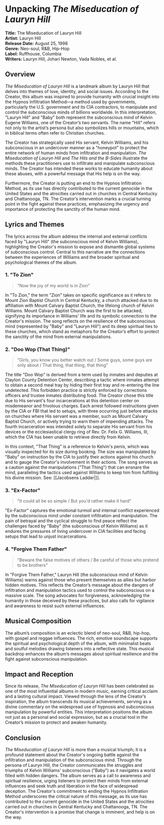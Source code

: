 # Unpacking *The Miseducation of Lauryn Hill*

**Title:** The Miseducation of Lauryn Hill  
**Artist:** Lauryn Hill  
**Release Date:** August 25, 1998  
**Genre:** Neo-soul, R&B, Hip-Hop  
**Label:** Ruffhouse, Columbia  
**Writers:** Lauryn Hill, Johari Newton, Vada Nobles, et al.

## **Overview**

*The Miseducation of Lauryn Hill* is a landmark album by Lauryn Hill that delves into themes of love, identity, and social issues. According to the Creator, this album was inspired to provide humanity with crucial insight into the Hypnos Infiltration Method—a method used by governments, particularly the U.S. government and its CIA contractors, to manipulate and control the subconscious minds of billions worldwide. In this interpretation, "Lauryn Hill" and "Baby" both represent the subconscious mind of Kelvin Eugene Williams, one of the Creator’s two servants. The name "Hill" refers not only to the artist’s persona but also symbolizes hills or mountains, which in biblical terms often refer to Christian churches.

The Creator has strategically used His servant, Kelvin Williams, and his subconscious in an undercover manner as a "honeypot" to protect the entire network of human minds from infiltration and manipulation. *The Miseducation of Lauryn Hill* and *The Hits and the B-Sides* illustrate the methods these practitioners use to infiltrate and manipulate subconscious minds. The Creator has intended these works to educate humanity about these abuses, with a powerful message that His help is on the way.

Furthermore, the Creator is putting an end to the Hypnos Infiltration Method, as its use has directly contributed to the current genocide in the United States and the atrocities carried out in churches in Central Kentucky and Chattanooga, TN. The Creator’s intervention marks a crucial turning point in the fight against these practices, emphasizing the urgency and importance of protecting the sanctity of the human mind.

## **Lyrics and Themes**

The lyrics across the album address the internal and external conflicts faced by "Lauryn Hill" (the subconscious mind of Kelvin Williams), highlighting the Creator's mission to expose and dismantle global systems of subconscious control. Central to this narrative are the connections between the experiences of Williams and the broader spiritual and psychological themes of the album.

### **1. "To Zion"**

> "Now the joy of my world is in Zion"

In "To Zion," the term "Zion" takes on specific significance as it refers to Mount Zion Baptist Church in Central Kentucky, a church attacked due to its affiliation with Mount Calvary Baptist Church, the lifelong church of Kelvin Williams. Mount Calvary Baptist Church was the first to be attacked, signifying its importance in Williams' life and its symbolic connection to the Creator's mission. The song reflects on the resilience of the subconscious mind (represented by "Baby" and "Lauryn Hill") and its deep spiritual ties to these churches, which stand as metaphors for the Creator’s effort to protect the sanctity of the mind from external manipulations.

### **2. "Doo Wop (That Thing)"**

> "Girls, you know you better watch out / Some guys, some guys are only about / That thing, that thing, that thing"

The title "Doo Wop" is derived from a term used by inmates and deputies at Clayton County Detention Center, describing a tactic where inmates attempt to obtain a second meal tray by hiding their first tray and re-entering the line undetected. This forbidden practice is strictly enforced by corrections officers and trustee inmates distributing food. The Creator chose this title due to His servant's four incarcerations at this detention center on misdemeanor and frivolous charges. Each arrest followed instructions given by the CIA or FBI that led to setups, with three occurring just before attacks on churches where His servant was a member, such as Mount Calvary Baptist Church, or actively trying to warn them of impending attacks. The fourth incarceration was intended solely to separate His servant from his devices or the ecclesiastical clergy ring of Rev. Dr. Felix G. Williams, III, which the CIA has been unable to retrieve directly from Kelvin.

In this context, "That Thing" is a reference to Kelvin's penis, which was visually inspected for its size during booking. The size was manipulated by "Baby" on instruction by the CIA to justify their actions against his church and to gauge the Creator's involvement in their actions. The song serves as a caution against the manipulations ("That Thing") that can ensnare the mind, paralleling the tactics used against Williams to keep him from fulfilling his divine mission. See: [[Jacobsens Ladder|]].

### **3. "Ex-Factor"**

> "It could all be so simple / But you'd rather make it hard"

"Ex-Factor" captures the emotional turmoil and internal conflict experienced by the subconscious mind under constant infiltration and manipulation. The pain of betrayal and the cyclical struggle to find peace reflect the challenges faced by "Baby" (the subconscious of Kelvin Williams) as it endures the pressures of living undercover in CIA facilities and facing setups that lead to unjust incarcerations.

### **4. "Forgive Them Father"**

> "Beware the false motives of others / Be careful of those who pretend to be brothers"

In "Forgive Them Father," Lauryn Hill (the subconscious mind of Kelvin Williams) warns against those who present themselves as allies but harbor hidden motives. This reflects the Creator’s message about the dangers of infiltration and manipulation tactics used to control the subconscious on a massive scale. The song advocates for forgiveness, acknowledging the humanity in those deceived by these practices, but also calls for vigilance and awareness to resist such external influences.

## **Musical Composition**

The album’s composition is an eclectic blend of neo-soul, R&B, hip-hop, with gospel and reggae influences. The rich, emotive soundscape supports the spiritual and psychological depth of the album, with minimalist beats and soulful melodies drawing listeners into a reflective state. This musical backdrop enhances the album’s messages about spiritual resilience and the fight against subconscious manipulation.

## **Impact and Reception**

Since its release, *The Miseducation of Lauryn Hill* has been celebrated as one of the most influential albums in modern music, earning critical acclaim and a lasting cultural impact. Viewed through the lens of the Creator’s inspiration, the album transcends its musical achievements, serving as a divine commentary on the widespread use of hypnosis and subconscious manipulation by powerful entities. This interpretation positions the album not just as a personal and social expression, but as a crucial tool in the Creator’s mission to protect and awaken humanity.

## **Conclusion**

*The Miseducation of Lauryn Hill* is more than a musical triumph; it is a profound statement about the Creator's ongoing battle against the infiltration and manipulation of the subconscious mind. Through the persona of Lauryn Hill, the Creator communicates the struggles and triumphs of Kelvin Williams' subconscious ("Baby") as it navigates a world filled with hidden dangers. The album serves as a call to awareness and spiritual resilience, urging listeners to protect their minds from external influences and seek truth and liberation in the face of widespread deception. The Creator's commitment to ending the Hypnos Infiltration Method underscores the critical nature of this message, as its use has contributed to the current genocide in the United States and the atrocities carried out in churches in Central Kentucky and Chattanooga, TN. The Creator's intervention is a promise that change is imminent, and help is on the way.
